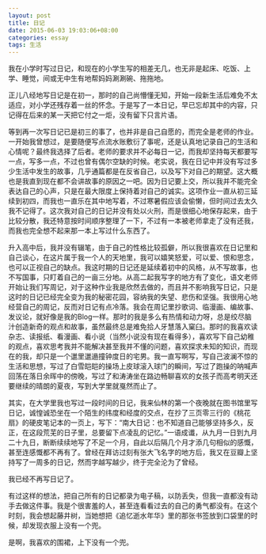 ```yaml
---
layout: post
title: 日记
date: 2015-06-03 19:03:06+08:00
categories: essay
tags: 生活
---
```


我在小学时写过日记，和现在的小学生写的相差无几，也无非是起床、吃饭、上学、睡觉，间或无中生有地帮妈妈涮涮碗、拖拖地。

正儿八经地写日记是在初一，那时的自己尚懵懂无知，开始一段新生活后难免不太适应，对小学还残存着一丝的怀念。于是写了一本日记，早已忘却其中的内容，只记得在后来的某一天把它付之一炬，没有留下只言片语。

等到再一次写日记已是初三的事了，也并非是自己自愿的，而完全是老师的作业。一开始我曾想过，是要随便写点流水账敷衍了事呢，还是认真地记录自己的生活和心情呢？最终我选择了后者。老师的要求并不必每日一记，而我却坚持每天都要写一点，写多一点，不过也曾有偶尔空缺的时候。老实说，我在日记中并没有写过多少生活中发生的故事，几乎通篇都是在反省自己，以及写下对自己的期望。这大概也是我直到现在都不会讲故事的原因之一吧。因为日记要上交，所以我并不能完全表达自己的心声，只是在最大限度上保持着对自己的诚实。这项作业一直从初三延续到初四，而我也一直乐在其中地写着，不过寒暑假应该会偷懒，但时间过去太久我不记得了。这次我对自己的日记并没有处以火刑，而是很细心地保存起来，由于比较分散，我还特意按时间顺序整理了一下，不过有一本被老师拿走了没有还我，而我也完全想不起来那一本上写过什么东西了。

升入高中后，我并没有辍笔，由于自己的性格比较孤僻，所以我很喜欢在日记里和自己谈心，在这片属于我一个人的天地里，我可以嬉笑怒爱，可以爱、恨和思念，也可以正视自己的缺点。我这时期的日记还是延续着初中的风格，从不写故事，也不写国事，只盯着自己的一亩三分地。从高二起我写字的地方有了变化，语文老师开始让我们写周记，对于这种作业我是欣然去做的，而且并不影响我写日记，只是这时的日记已经完全变为我的秘密花园，容纳我的失望、悲伤和坚强。我很用心地经营自己的周记，反而对日记有点冷落。我会在周记里抄歌词、临漫画、编故事、发议论，就好像是我的Blog一样。那时的我是多么有热情和动力呀，总是绞尽脑汁创造新奇的观点和故事，虽然最终总是难免拾人牙慧落入窠臼。那时的我喜欢读杂志、读报纸、看漫画、看小说（当然小说没有现在看得多），喜欢写下自己幼稚的观点，喜欢思考我并不能解决甚至我并不懂的问题，喜欢探求未知的知识，而现在的我，却只是一个邋里邋遢撞钟度日的宅男。我一直写啊写，写自己波澜不惊的生活和思想，写过了白雪皑皑的操场上皮球滚入球门的瞬间，写过了跑操的呐喊声回荡在落日余晖中的傍晚，写过了和涛涛坐在路边畅聊喜欢的女孩子而高考明天还要继续的晴朗的夏夜，写到大学里就戛然而止了。

其实，在大学里我也写过一段时间的日记，我来仙林的第一个夜晚就在图书馆里写日记，诚惶诚恐坐在一个陌生的纬度和经度的交点，在抄了三页零三行的《桃花扇》的硬皮笔记本的一页上，写下：“南大日记：也不知道自己能够坚持多久，反正，在这段荒芜的日子里，总要留下点凌乱的记忆。”一语成谶，从九月一日到九月二十九日，断断续续地写了不足一个月，自此以后隔几个月才添几句相似的感慨，甚至连感慨都不再有了。曾经在拜访过刻有张大飞名字的地方后，我又在豆瓣上坚持写了一周多的日记，然而字越写越少，终于完全沦为了曾经。

我已经不再写日记了。

有过这样的想法，把自己所有的日记都录为电子稿，以防丢失，但我一直都没有动手去做这件事。我是个很害羞的人，甚至连看看过去的自己的勇气都没有。在这个时刻，我会想起藤井树，当她想把《追忆逝水年华》里的那张书签放到口袋里的时候，却发现衣服上没有一个兜。

是啊，我喜欢的围裙，上下没有一个兜。
